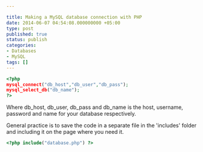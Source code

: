 ```yaml
---

title: Making a MySQL database connection with PHP
date: 2014-06-07 04:54:08.000000000 +05:00
type: post
published: true
status: publish
categories:
- Databases
- MySQL
tags: []
---
```

 
```php
<?php
mysql_connect("db_host","db_user","db_pass");
mysql_select_db("db_name");
?>
```

Where db_host, db_user, db_pass and db_name is the host, username, password and name for your database respectively.

General practice is to save the code in a separate file in the 'includes' folder and including it on the page where you need it.
 
```php
<?php include("database.php") ?>
```

